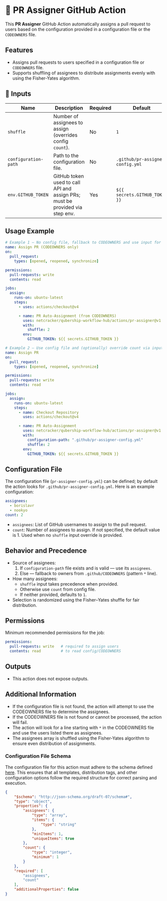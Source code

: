 # 🚀 PR Assigner GitHub Action

This **PR Assigner** GitHub Action automatically assigns a pull request to users based on the configuration provided in a configuration file or the `CODEOWNERS` file.

## Features

- Assigns pull requests to users specified in a configuration file or `CODEOWNERS` file.
- Supports shuffling of assignees to distribute assignments evenly with using the Fisher-Yates algorithm.

## 📌 Inputs

| Name                  | Description                                      | Required | Default                          |
| --------------------- | ------------------------------------------------ | -------- | -------------------------------- |
| `shuffle`             | Number of assignees to assign (overrides config `count`). | No       | `1`                              |
| `configuration-path`  | Path to the configuration file.                  | No       | `.github/pr-assigner-config.yml` |
| `env.GITHUB_TOKEN`   | GitHub token used to call API and assign PRs; must be provided via step env. | Yes      | `${{ secrets.GITHUB_TOKEN }}`    |

## Usage Example


```yaml
# Example 1 — No config file, fallback to CODEOWNERS and use input for count
name: Assign PR (CODEOWNERS only)
on:
  pull_request:
    types: [opened, reopened, synchronize]

permissions:
  pull-requests: write
  contents: read

jobs:
  assign:
    runs-on: ubuntu-latest
    steps:
      - uses: actions/checkout@v4

      - name: PR Auto-Assignment (from CODEOWNERS)
        uses: netcracker/qubership-workflow-hub/actions/pr-assigner@v1.0.6
        with:
          shuffle: 2
        env:
          GITHUB_TOKEN: ${{ secrets.GITHUB_TOKEN }}
```

```yaml
# Example 2 — Use config file and (optionally) override count via input
name: Assign PR
on:
  pull_request:
    types: [opened, reopened, synchronize]

permissions:
  pull-requests: write
  contents: read

jobs:
  assign:
    runs-on: ubuntu-latest
    steps:
      - name: Checkout Repository
        uses: actions/checkout@v4

      - name: PR Auto-Assignment
        uses: netcracker/qubership-workflow-hub/actions/pr-assigner@v1.0.6
        with:
          configuration-path: ".github/pr-assigner-config.yml"
          shuffle: 2
        env:
          GITHUB_TOKEN: ${{ secrets.GITHUB_TOKEN }}
```

## Configuration File

The configuration file (`pr-assigner-config.yml`) can be defined; by default the action looks for `.github/pr-assigner-config.yml`. Here is an example configuration:

```yaml
assignees:
  - borislavr
  - nookyo
count: 2
```

- `assignees`: List of GitHub usernames to assign to the pull request.
- `count`: Number of assignees to assign. If not specified, the default value is 1. Used when no `shuffle` input override is provided.

## Behavior and Precedence

- Source of assignees:
  1) If `configuration-path` file exists and is valid — use its `assignees`.
  2) Else — fallback to owners from `.github/CODEOWNERS` (pattern `*` line).
- How many assignees:
  - `shuffle` input takes precedence when provided.
  - Otherwise use `count` from config file.
  - If neither provided, defaults to `1`.
- Selection is randomized using the Fisher–Yates shuffle for fair distribution.

## Permissions

Minimum recommended permissions for the job:
```yaml
permissions:
  pull-requests: write   # required to assign users
  contents: read         # to read config/CODEOWNERS
```

## Outputs

- This action does not expose outputs.

## Additional Information

- If the configuration file is not found, the action will attempt to use the CODEOWNERS file to determine the assignees.
- If the CODEOWNERS file is not found or cannot be processed, the action will fail.
- The action will look for a line starting with `*` in the CODEOWNERS file and use the users listed there as assignees.
- The assignees array is shuffled using the Fisher-Yates algorithm to ensure even distribution of assignments.

### Configuration File Schema

The configuration file for this action must adhere to the schema defined [here](https://github.com/netcracker/qubership-workflow-hub/blob/main/actions/pr-assigner/config.schema.json). This ensures that all templates, distribution tags, and other configuration options follow the required structure for correct parsing and execution.

```json
{
    "$schema": "http://json-schema.org/draft-07/schema#",
    "type": "object",
    "properties": {
        "assignees": {
            "type": "array",
            "items": {
                "type": "string"
            },
            "minItems": 1,
            "uniqueItems": true
        },
        "count": {
            "type": "integer",
            "minimum": 1
        }
    },
    "required": [
        "assignees",
        "count"
    ],
    "additionalProperties": false
}
```